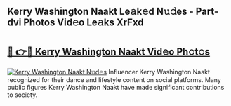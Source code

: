 ## Kerry Washington Naakt Le𝚊k𝚎d N𝚞𝚍es - Part-dvi Photos Vid𝚎o Le𝚊ks XrFxd

# <h2><a href="http://fb5oei.evod.top/?m=Kerry+Washington+Naakt">🔗 👉🔴 Kerry Washington Naakt Vid𝚎o Ph𝚘t𝚘s</a></h2>

[![Kerry Washington Naakt N𝚞d𝚎s](https://i.imgur.com/8V9OHl7.gif)](http://fb5oei.evod.top/?m=Kerry+Washington+Naakt)
Influencer Kerry Washington Naakt recognized for their dance and lifestyle content on social platforms. Many public figures Kerry Washington Naakt have made significant contributions to society. 
